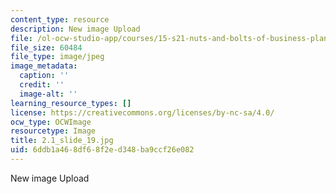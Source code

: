 ```yaml
---
content_type: resource
description: New image Upload
file: /ol-ocw-studio-app/courses/15-s21-nuts-and-bolts-of-business-plans-january-iap-2014/6ddb1a468df68f2ed348ba9ccf26e082_2.1_slide_19.jpg
file_size: 60484
file_type: image/jpeg
image_metadata:
  caption: ''
  credit: ''
  image-alt: ''
learning_resource_types: []
license: https://creativecommons.org/licenses/by-nc-sa/4.0/
ocw_type: OCWImage
resourcetype: Image
title: 2.1_slide_19.jpg
uid: 6ddb1a46-8df6-8f2e-d348-ba9ccf26e082
---
```

New image Upload